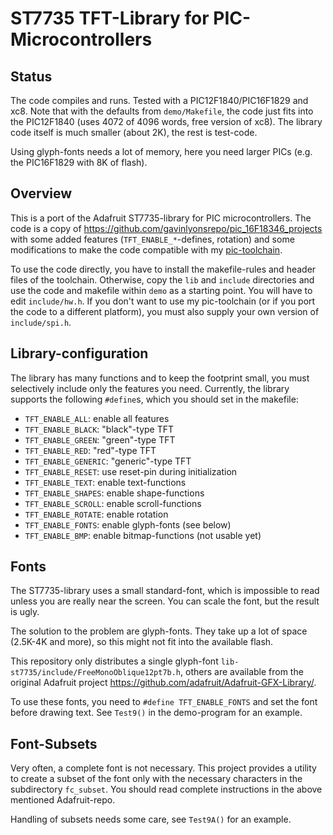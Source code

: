 ST7735 TFT-Library for PIC-Microcontrollers 
===========================================

Status
------

The code compiles and runs. Tested with a PIC12F1840/PIC16F1829 and xc8.
Note that with the defaults from `demo/Makefile`, the code just fits into the
PIC12F1840 (uses 4072 of 4096 words, free version of xc8). The library code
itself is much smaller (about 2K), the rest is test-code.

Using glyph-fonts needs a lot of memory, here you need larger PICs (e.g.
the PIC16F1829 with 8K of flash).


Overview
--------

This is a port of the Adafruit ST7735-library for PIC microcontrollers.
The code is a copy of <https://github.com/gavinlyonsrepo/pic_16F18346_projects>
with some added features (`TFT_ENABLE_*`-defines, rotation) and some modifications
to make the code compatible with my
[pic-toolchain](https://github.com/bablokb/pic-toolchain).

To use the code directly, you have to install the makefile-rules and header files
of the toolchain. Otherwise, copy the `lib` and `include` directories and use the
code and makefile within `demo` as a starting point. You will
have to edit `include/hw.h`. If you don't want to use my pic-toolchain
(or if you port the code to a different platform), you must also supply
your own version of `include/spi.h`.


Library-configuration
---------------------

The library has many functions and to keep the footprint small, you must selectively
include only the features you need. Currently, the library supports the following
`#define`s, which you should set in the makefile:

  - `TFT_ENABLE_ALL`:     enable all features
  - `TFT_ENABLE_BLACK`:   "black"-type TFT
  - `TFT_ENABLE_GREEN`:   "green"-type TFT
  - `TFT_ENABLE_RED`:     "red"-type TFT
  - `TFT_ENABLE_GENERIC`: "generic"-type TFT
  - `TFT_ENABLE_RESET`:   use reset-pin during initialization
  - `TFT_ENABLE_TEXT`:    enable text-functions
  - `TFT_ENABLE_SHAPES`:  enable shape-functions
  - `TFT_ENABLE_SCROLL`:  enable scroll-functions
  - `TFT_ENABLE_ROTATE`:  enable rotation
  - `TFT_ENABLE_FONTS`:   enable glyph-fonts (see below)
  - `TFT_ENABLE_BMP`:     enable bitmap-functions (not usable yet)


Fonts
-----

The ST7735-library uses a small standard-font, which is impossible to read
unless you are really near the screen. You can scale the font, but the
result is ugly.

The solution to the problem are glyph-fonts. They take up a lot of space
(2.5K-4K and more), so this might not fit into the available flash.

This repository only distributes a single glyph-font
`lib-st7735/include/FreeMonoOblique12pt7b.h`, others are available from
the original Adafruit project <https://github.com/adafruit/Adafruit-GFX-Library/>.

To use these fonts, you need to `#define TFT_ENABLE_FONTS` and set the
font before drawing text. See `Test9()` in the demo-program for an
example.


Font-Subsets
------------

Very often, a complete font is not necessary. This project provides a
utility to create a subset of the font only with the necessary characters
in the subdirectory `fc_subset`. You should read complete instructions in
the above mentioned Adafruit-repo.

Handling of subsets needs some care, see `Test9A()` for an example.
